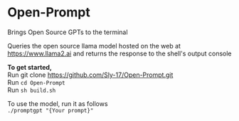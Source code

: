 # Open-Prompt
Brings Open Source GPTs to the terminal

Queries the open source llama model hosted on the web at https://www.llama2.ai and returns the response to the shell's output console

**To get started,** \
Run git clone https://github.com/Sly-17/Open-Prompt.git \
Run <code>cd Open-Prompt</code> \
Run <code>sh build.sh</code>

To use the model, run it as follows\
<code>./promptgpt "{Your prompt}"</code>

